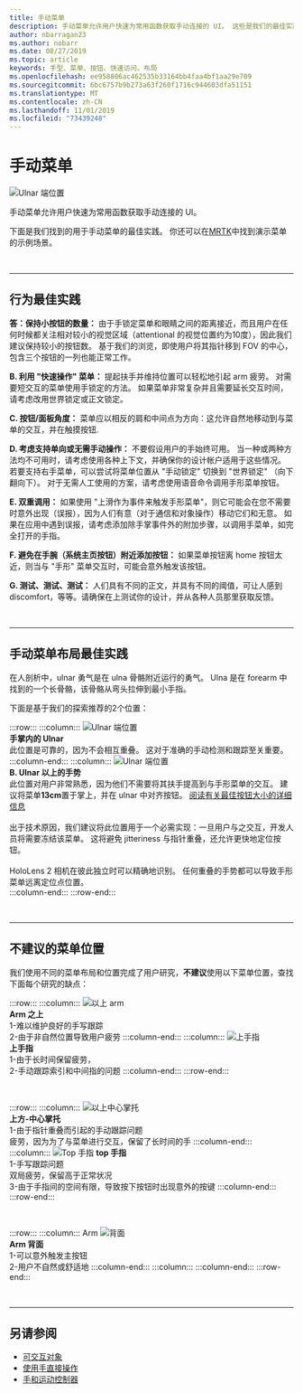 ```yaml
---
title: 手动菜单
description: 手动菜单允许用户快速为常用函数获取手动连接的 UI。 这些是我们的最佳实践和建议。
author: nbarragan23
ms.author: nobarr
ms.date: 08/27/2019
ms.topic: article
keywords: 手型、菜单、按钮、快速访问、布局
ms.openlocfilehash: ee958806ac462535b33164bb4faa4bf1aa29e709
ms.sourcegitcommit: 6bc6757b9b273a63f260f1716c944603dfa51151
ms.translationtype: MT
ms.contentlocale: zh-CN
ms.lasthandoff: 11/01/2019
ms.locfileid: "73439248"
---
```

# <a name="hand-menu"></a>手动菜单

![Ulnar 端位置](images/MRTK_UX_HandMenu.png)

手动菜单允许用户快速为常用函数获取手动连接的 UI。 

下面是我们找到的用于手动菜单的最佳实践。 你还可以在[MRTK](https://github.com/microsoft/MixedRealityToolkit-Unity/blob/mrtk_release/Documentation/README_Solver.md#hand-menu-with-handconstraint-and-handconstraintpalmup)中找到演示菜单的示例场景。

<br>

---

## <a name="behavior-best-practices"></a>行为最佳实践
**答：保持小按钮的数量：** 由于手锁定菜单和眼睛之间的距离接近，而且用户在任何时候都关注相对较小的视觉区域（attentional 的视觉位置约为10度），因此我们建议保持较小的按钮数。 基于我们的浏览，即使用户将其指针移到 FOV 的中心，包含三个按钮的一列也能正常工作。 

**B. 利用 "快速操作" 菜单：** 提起扶手并维持位置可以轻松地引起 arm 疲劳。 对需要短交互的菜单使用手锁定的方法。 如果菜单非常复杂并且需要延长交互时间，请考虑改用世界锁定或正文锁定。 

**C. 按钮/面板角度：** 菜单应以相反的肩和中间点为方向：这允许自然地移动到与菜单的交互，并在触摸按钮. 

**D. 考虑支持单向或无需手动操作：** 不要假设用户的手始终可用。 当一种或两种方法均不可用时，请考虑使用各种上下文，并确保你的设计帐户适用于这些情况。 若要支持右手菜单，可以尝试将菜单位置从 "手动锁定" 切换到 "世界锁定" （向下翻向下）。 对于无需人工使用的方案，请考虑使用语音命令调用手形菜单按钮。

**E. 双重调用：** 如果使用 "上滑作为事件来触发手形菜单"，则它可能会在您不需要时意外出现（误报），因为人们有意（对于通信和对象操作）移动它们和无意。 如果在应用中遇到误报，请考虑添加除手掌事件外的附加步骤，以调用手菜单，如完全打开的手指。

**F. 避免在手腕（系统主页按钮）附近添加按钮：** 如果菜单按钮离 home 按钮太近，则当与 "手形" 菜单交互时，可能会意外触发该按钮。

**G. 测试、测试、测试：** 人们具有不同的正文，并具有不同的阈值，可让人感到 discomfort，等等。请确保在上测试你的设计，并从各种人员那里获取反馈。

<br>

---

## <a name="hand-menu-placement-best-practices"></a>手动菜单布局最佳实践

在人剖析中，ulnar 勇气是在 ulna 骨骼附近运行的勇气。 Ulna 是在 forearm 中找到的一个长骨骼，该骨骼从弯头拉伸到最小手指。

下面是基于我们的探索推荐的2个位置：


:::row:::
    :::column:::
        ![Ulnar 端位置](images/UlnarSideHandMenu.gif)<br>
        **手掌内的 Ulnar**<br>
        此位置是可靠的，因为不会相互重叠。 这对于准确的手动检测和跟踪至关重要。
    :::column-end:::
    :::column:::
        ![Ulnar 端位置](images/UlnarAboveHandMenu.gif)<br>
        **B. Ulnar 以上的手势**<br>
        此位置对用户非常熟悉，因为他们不需要将其扶手提高到与手形菜单的交互。 建议将菜单**13cm**置于掌上，并在 ulnar 中对齐按钮。 [阅读有关最佳按钮大小的详细信息](interactable-object.md)<br>
        <br>
        出于技术原因，我们建议将此位置用于一个必需实现：一旦用户与之交互，开发人员将需要冻结该菜单。 这将避免 jitteriness 与指针重叠，还允许更快地定位按钮。<br>
        <br>
        HoloLens 2 相机在彼此独立时可以精确地识别。 任何重叠的手势都可以导致手形菜单远离定位点位置。<br>
    :::column-end:::
:::row-end:::



<br>

---

## <a name="menu-positions-that-are-not-recommended"></a>不建议的菜单位置
我们使用不同的菜单布局和位置完成了用户研究，**不建议**使用以下菜单位置，查找下面每个研究的缺点：


:::row:::
    :::column:::
        ![以上 arm](images/AboveArm.gif)<br>
        **Arm 之上**<br>
        1-难以维护良好的手写跟踪<br>
        2-由于非自然位置导致用户疲劳
    :::column-end:::
    :::column:::
        ![上手指](images/AboveFingers.gif)<br>
        **上手指**<br>
        1-由于长时间保留疲劳，<br>
        2-手动跟踪索引和中间指的问题
    :::column-end:::
:::row-end:::

<br>

:::row:::
    :::column:::
        ![以上中心掌托](images/handCenter.gif)<br>
        **上方-中心掌托**<br>
        1-由于指针重叠而引起的手动跟踪问题<br>
        疲劳，因为为了与菜单进行交互，保留了长时间的手
    :::column-end:::
    :::column:::
        ![Top 手指](images/TopFingerTip.gif) **top 手指**<br>
        1-手写跟踪问题<br>
        双局疲劳，保留高于正常状况<br>
        3-由于手指间的空间有限，导致按下按钮时出现意外的按键
    :::column-end:::
:::row-end:::

<br>

:::row:::
    :::column:::
        Arm ![背面](images/BackOfTheArm.gif)<br>
        **Arm 背面**<br>
        1-可以意外触发主按钮<br>
        2-用户不自然或舒适地
    :::column-end:::
    :::column:::
    :::column-end:::
:::row-end:::

<br>

---


## <a name="see-also"></a>另请参阅

* [可交互对象](interactable-object.md)
* [使用手直接操作](direct-manipulation.md)
* [手和运动控制器](hands-and-tools.md)
